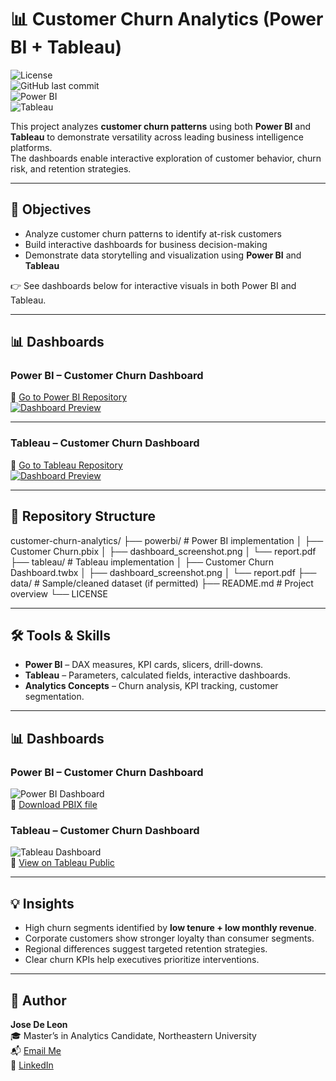 # 📊 Customer Churn Analytics (Power BI + Tableau)

![License](https://img.shields.io/github/license/josedeleon-analytics/customer-churn-analytics)  
![GitHub last commit](https://img.shields.io/github/last-commit/josedeleon-analytics/customer-churn-analytics)  
![Power BI](https://img.shields.io/badge/Power%20BI-Dashboards-yellow)  
![Tableau](https://img.shields.io/badge/Tableau-Dashboards-blue?logo=tableau&logoColor=white)  

This project analyzes **customer churn patterns** using both **Power BI** and **Tableau** to demonstrate versatility across leading business intelligence platforms.  
The dashboards enable interactive exploration of customer behavior, churn risk, and retention strategies.  

---

## 🎯 Objectives  

- Analyze customer churn patterns to identify at-risk customers  
- Build interactive dashboards for business decision-making  
- Demonstrate data storytelling and visualization using **Power BI** and **Tableau**  

👉 See dashboards below for interactive visuals in both Power BI and Tableau.  

---

## 📊 Dashboards  

### Power BI – Customer Churn Dashboard  
🔗 [Go to Power BI Repository](https://github.com/josedeleon-analytics/customer-churn-dashboard-PowerBI)  
[![Dashboard Preview](plots/dashboard.png)](https://github.com/josedeleon-analytics/customer-churn-dashboard-PowerBI)

---

### Tableau – Customer Churn Dashboard  
🔗 [Go to Tableau Repository](https://github.com/josedeleon-analytics/tableau-customer-churn)  
[![Dashboard Preview](plots/Dashboard.png)](https://github.com/josedeleon-analytics/tableau-customer-churn)

---

## 📁 Repository Structure

customer-churn-analytics/
├── powerbi/ # Power BI implementation
│ ├── Customer Churn.pbix
│ ├── dashboard_screenshot.png
│ └── report.pdf
├── tableau/ # Tableau implementation
│ ├── Customer Churn Dashboard.twbx
│ ├── dashboard_screenshot.png
│ └── report.pdf
├── data/ # Sample/cleaned dataset (if permitted)
├── README.md # Project overview
└── LICENSE



---

## 🛠 Tools & Skills

- **Power BI** – DAX measures, KPI cards, slicers, drill-downs.  
- **Tableau** – Parameters, calculated fields, interactive dashboards.  
- **Analytics Concepts** – Churn analysis, KPI tracking, customer segmentation.  

---

## 📊 Dashboards

### Power BI – Customer Churn Dashboard  
![Power BI Dashboard](powerbi/dashboard_screenshot.png)  
🔗 [Download PBIX file](powerbi/Customer%20Churn.pbix)  

### Tableau – Customer Churn Dashboard  
![Tableau Dashboard](tableau/dashboard_screenshot.png)  
🔗 [View on Tableau Public](https://public.tableau.com/app/profile/josedeleon-analytics/viz/CustomerChurnDashboard/Dashboard)  

---

## 💡 Insights

- High churn segments identified by **low tenure + low monthly revenue**.  
- Corporate customers show stronger loyalty than consumer segments.  
- Regional differences suggest targeted retention strategies.  
- Clear churn KPIs help executives prioritize interventions.  

---

## 👤 Author  

**Jose De Leon**  
🎓 Master’s in Analytics Candidate, Northeastern University  
📬 [Email Me](mailto:j.angel2294@gmail.com)  
🔗 [LinkedIn](https://www.linkedin.com/in/jose-de-leon-analytics/)  
